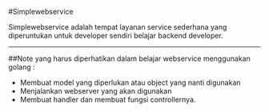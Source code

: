 #Simplewebservice

Simplewebservice adalah tempat layanan service sederhana yang diperuntukan untuk developer sendiri belajar backend developer.

---
##Note yang harus diperhatikan dalam belajar webservice menggunakan golang :
- Membuat model yang diperlukan atau object yang nanti digunakan
- Menjalankan webserver yang akan digunakan 
- Membuat handler dan membuat fungsi controllernya.
